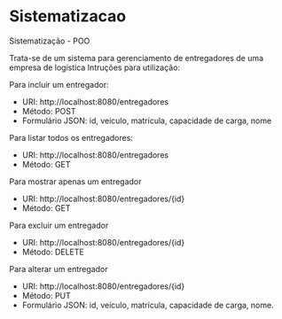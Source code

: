 # Sistematizacao
Sistematização - POO


Trata-se de um sistema para gerenciamento de entregadores de uma empresa de logística
Intruções para utilização:

Para incluir um entregador:
- URI: http://localhost:8080/entregadores
- Método: POST
- Formulário JSON: id, veiculo, matrícula, capacidade de carga, nome

Para listar todos os entregadores:
- URI: http://localhost:8080/entregadores
- Método: GET

Para mostrar apenas um entregador
- URI: http://localhost:8080/entregadores/{id}
- Método: GET

Para excluir um entregador
- URI: http://localhost:8080/entregadores/{id}
- Método: DELETE

Para alterar um entregador
- URI: http://localhost:8080/entregadores/{id}
- Método: PUT
- Formulário JSON: id, veículo, matrícula, capacidade de carga, nome.

